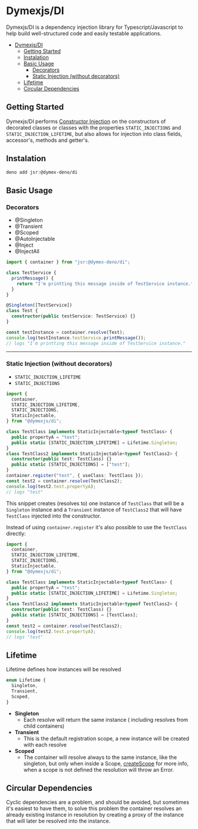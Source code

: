 # Dymexjs/DI

Dymexjs/DI is a dependency injection library for Typescript/Javascript to help
build well-structured code and easily testable applications.

<!-- TOC depthFrom:1 depthTo:3 -->

- [Dymexjs/DI](#dymexjsdi)
  - [Getting Started](#getting-started)
  - [Instalation](#instalation)
  - [Basic Usage](#basic-usage)
    - [Decorators](#decorators)
    - [Static Injection (without decorators)](#static-injection-without-decorators)
  - [Lifetime](#lifetime)
  - [Circular Dependencies](#circular-dependencies)

<!-- /TOC -->

## Getting Started

Dymexjs/DI performs
[Constructor Injection](https://en.wikipedia.org/wiki/Dependency_injection#Constructor_injection)
on the constructors of decorated classes or classes with the properties
`STATIC_INJECTIONS` and `STATIC_INJECTION_LIFETIME`, but also allows for
injection into class fields, accessor's, methods and getter's.

## Instalation

```sh
deno add jsr:@dymex-deno/di
```

## Basic Usage

### Decorators

- @Singleton
- @Transient
- @Scoped
- @AutoInjectable
- @Inject
- @InjectAll

```typescript
import { container } from "jsr:@dymex-deno/di";

class TestService {
  printMessage() {
    return "I'm printting this message inside of TestService instance.";
  }
}

@Singleton([TestService])
class Test {
  constructor(public testService: TestService) {}
}

const testInstance = container.resolve(Test);
console.log(testInstance.testService.printMessage());
// logs "I'm printting this message inside of TestService instance."
```

---

### Static Injection (without decorators)

- `STATIC_INJECTION_LIFETIME`
- `STATIC_INJECTIONS`

```typescript
import {
  container,
  STATIC_INJECTION_LIFETIME,
  STATIC_INJECTIONS,
  StaticInjectable,
} from "@dymexjs/di";

class TestClass implements StaticInjectable<typeof TestClass> {
  public propertyA = "test";
  public static [STATIC_INJECTION_LIFETIME] = Lifetime.Singleton;
}
class TestClass2 implements StaticInjectable<typeof TestClass2> {
  constructor(public test: TestClass) {}
  public static [STATIC_INJECTIONS] = ["test"];
}
container.register("test", { useClass: TestClass });
const test2 = container.resolve(TestClass2);
console.log(test2.test.propertyA);
// logs "test"
```

This snippet creates (resolves to) one instance of `TestClass` that will be a
`Singleton` instance and a `Transient` instance of `TestClass2` that will have
`TestClass` injected into the constructor.

Instead of using `container.register` it's also possible to use the `TestClass`
directly:

```typescript
import {
  container,
  STATIC_INJECTION_LIFETIME,
  STATIC_INJECTIONS,
  StaticInjectable,
} from "@dymexjs/di";

class TestClass implements StaticInjectable<typeof TestClass> {
  public propertyA = "test";
  public static [STATIC_INJECTION_LIFETIME] = Lifetime.Singleton;
}
class TestClass2 implements StaticInjectable<typeof TestClass2> {
  constructor(public test: TestClass) {}
  public static [STATIC_INJECTIONS] = [TestClass];
}
const test2 = container.resolve(TestClass2);
console.log(test2.test.propertyA);
// logs "test"
```

## Lifetime

Lifetime defines how instances will be resolved

```typescript
enum Lifetime {
  Singleton,
  Transient,
  Scoped,
}
```

- **Singleton**
  - Each resolve will return the same instance ( including resolves from child
    containers)
- **Transient**
  - This is the default registration scope, a new instance will be created with
    each resolve
- **Scoped**
  - The container will resolve always to the same instance, like the singleton,
    but only when inside a Scope,
    [createScope](03-03-child_scope.md#createscope) for more info, when a scope
    is not defined the resolution will throw an Error.

## Circular Dependencies

Cyclic dependencies are a problem, and should be avoided, but sometimes it's
easiest to have them, to solve this problem the container resolves an already
existing instance in resolution by creating a proxy of the instance that will
later be resolved into the instance.

